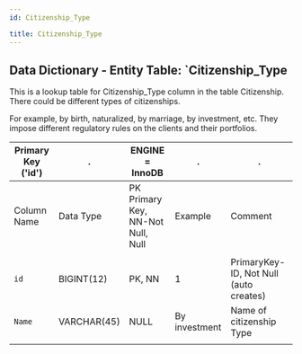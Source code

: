 ```yaml
---
id: Citizenship_Type

title: Citizenship_Type
---
```


## Data Dictionary - Entity Table: `Citizenship_Type

This is a lookup table for Citizenship_Type column in the table Citizenship. There could be different types of citizenships.

For example, by birth, naturalized, by marriage, by investment, etc. They impose different regulatory rules on the clients and their portfolios.


| Primary Key ('id')|.|ENGINE = InnoDB|.|.|
|---|---|---|---|---|
| Column Name| Data Type|PK Primary Key, NN-Not Null, Null|Example|Comment|
||
|`id`| BIGINT(12)|PK, NN|1|PrimaryKey-ID, Not Null (auto creates)|
|`Name`| VARCHAR(45)|NULL|By investment|Name of citizenship Type |
||
